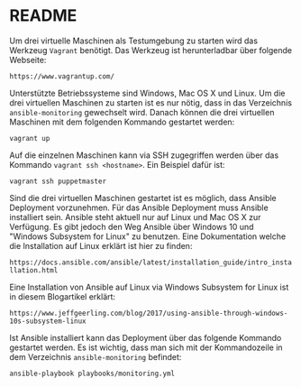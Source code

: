 README
======

Um drei virtuelle Maschinen als Testumgebung zu starten wird das
Werkzeug `Vagrant` benötigt. Das Werkzeug ist herunterladbar über
folgende Webseite:

`https://www.vagrantup.com/`

Unterstützte Betriebssysteme sind Windows, Mac OS X und Linux.
Um die drei virtuellen Maschinen zu starten ist es nur nötig, dass in
das Verzeichnis `ansible-monitoring` gewechselt wird. Danach können die
drei virtuellen Maschinen mit dem folgenden Kommando gestartet werden:

`vagrant up`

Auf die einzelnen Maschinen kann via SSH zugegriffen werden über das
Kommando `vagrant ssh <hostname>`. Ein Beispiel dafür ist:

`vagrant ssh puppetmaster`

Sind die drei virtuellen Maschinen gestartet ist es möglich, dass
Ansible Deployment vorzunehmen. Für das Ansible Deployment muss Ansible
installiert sein. Ansible steht aktuell nur auf Linux und Mac OS X zur
Verfügung. Es gibt jedoch den Weg Ansible über Windows 10 und "Windows
Subsystem for Linux" zu benutzen. Eine Dokumentation welche die
Installation auf Linux erklärt ist hier zu finden:

`https://docs.ansible.com/ansible/latest/installation_guide/intro_installation.html`

Eine Installation von Ansible auf Linux via Windows Subsystem for Linux
ist in diesem Blogartikel erklärt:

`https://www.jeffgeerling.com/blog/2017/using-ansible-through-windows-10s-subsystem-linux`

Ist Ansible installiert kann das Deployment über das folgende Kommando
gestartet werden. Es ist wichtig, dass man sich mit der Kommandozeile in
dem Verzeichnis `ansible-monitoring` befindet:

`ansible-playbook playbooks/monitoring.yml`

